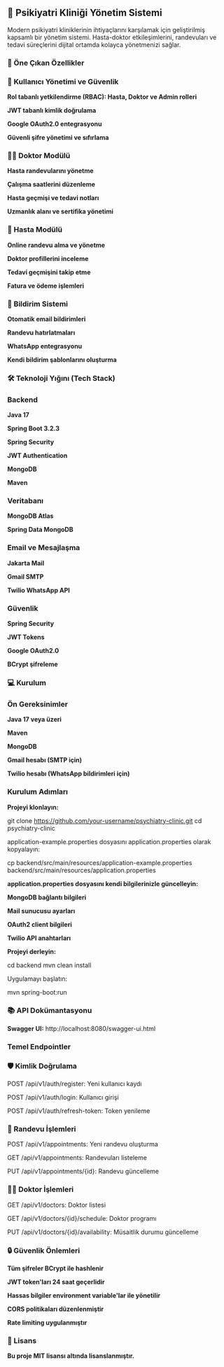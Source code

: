 ## 🏥 Psikiyatri Kliniği Yönetim Sistemi

Modern psikiyatri kliniklerinin ihtiyaçlarını karşılamak için geliştirilmiş kapsamlı bir yönetim sistemi. Hasta-doktor etkileşimlerini, randevuları ve tedavi süreçlerini dijital ortamda kolayca yönetmenizi sağlar.

### 🌟 Öne Çıkan Özellikler

### 🔐 Kullanıcı Yönetimi ve Güvenlik

**Rol tabanlı yetkilendirme (RBAC): Hasta, Doktor ve Admin rolleri**

**JWT tabanlı kimlik doğrulama**

**Google OAuth2.0 entegrasyonu**

**Güvenli şifre yönetimi ve sıfırlama**

### 👨‍⚕️ Doktor Modülü

**Hasta randevularını yönetme**

**Çalışma saatlerini düzenleme**

**Hasta geçmişi ve tedavi notları**

**Uzmanlık alanı ve sertifika yönetimi**

### 👤 Hasta Modülü

**Online randevu alma ve yönetme**

**Doktor profillerini inceleme**

**Tedavi geçmişini takip etme**

**Fatura ve ödeme işlemleri**

### 📨 Bildirim Sistemi

**Otomatik email bildirimleri**

**Randevu hatırlatmaları**

**WhatsApp entegrasyonu**

**Kendi bildirim şablonlarını oluşturma**

### 🛠 Teknoloji Yığını (Tech Stack)

### Backend

**Java 17**

**Spring Boot 3.2.3**

**Spring Security**

**JWT Authentication**

**MongoDB**

**Maven**

### Veritabanı

**MongoDB Atlas**

**Spring Data MongoDB**

### Email ve Mesajlaşma

**Jakarta Mail**

**Gmail SMTP**

**Twilio WhatsApp API**

### Güvenlik

**Spring Security**

**JWT Tokens**

**Google OAuth2.0**

**BCrypt şifreleme**

### 💻 Kurulum

### Ön Gereksinimler

**Java 17 veya üzeri**

**Maven**

**MongoDB**

**Gmail hesabı (SMTP için)**

**Twilio hesabı (WhatsApp bildirimleri için)**

### Kurulum Adımları

**Projeyi klonlayın:**

git clone https://github.com/your-username/psychiatry-clinic.git
cd psychiatry-clinic

application-example.properties dosyasını application.properties olarak kopyalayın:

cp backend/src/main/resources/application-example.properties backend/src/main/resources/application.properties

**application.properties dosyasını kendi bilgilerinizle güncelleyin:**

**MongoDB bağlantı bilgileri**

**Mail sunucusu ayarları**

**OAuth2 client bilgileri**

**Twilio API anahtarları**

**Projeyi derleyin:**

cd backend
mvn clean install

Uygulamayı başlatın:

mvn spring-boot:run

### 📚 API Dokümantasyonu

**Swagger UI:** http://localhost:8080/swagger-ui.html

### Temel Endpointler

### 🛡️ Kimlik Doğrulama

POST /api/v1/auth/register: Yeni kullanıcı kaydı

POST /api/v1/auth/login: Kullanıcı girişi

POST /api/v1/auth/refresh-token: Token yenileme

### 📅 Randevu İşlemleri

POST /api/v1/appointments: Yeni randevu oluşturma

GET /api/v1/appointments: Randevuları listeleme

PUT /api/v1/appointments/{id}: Randevu güncelleme

### 👨‍⚕️ Doktor İşlemleri

GET /api/v1/doctors: Doktor listesi

GET /api/v1/doctors/{id}/schedule: Doktor programı

PUT /api/v1/doctors/{id}/availability: Müsaitlik durumu güncelleme

### 🔒 Güvenlik Önlemleri

**Tüm şifreler BCrypt ile hashlenir**

**JWT token'ları 24 saat geçerlidir**

**Hassas bilgiler environment variable'lar ile yönetilir**

**CORS politikaları düzenlenmiştir**

**Rate limiting uygulanmıştır**

### 📝 Lisans

**Bu proje MIT lisansı altında lisanslanmıştır.**

